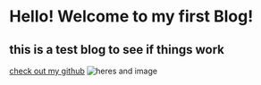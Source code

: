 # Hello! Welcome to my first Blog!

## this is a test blog to see if things work

[check out my github](https://github.com/natyavidhan)
![heres and image]("https://natya.is-a.dev/blog/logo192.png")